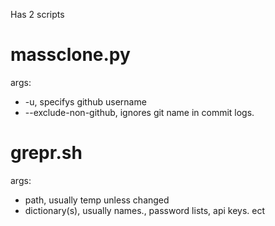 Has 2 scripts
# massclone.py
args:
- -u, specifys github username
- --exclude-non-github, ignores git name in commit logs.
# grepr.sh
args:
- path, usually temp unless changed
- dictionary(s), usually names., password lists, api keys. ect

